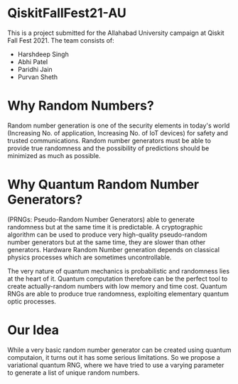 # QiskitFallFest21-AU   

This is a project submitted for the Allahabad University campaign at Qiskit Fall Fest 2021. The team consists of:  

* Harshdeep Singh  
* Abhi Patel  
* Paridhi Jain  
* Purvan Sheth

# Why Random Numbers?  

Random number generation is one of the security elements in today's world (Increasing No. of application, Increasing No. of IoT devices) for safety and trusted communications.  Random number generators must be able to provide true randomness and the possibility of predictions should be minimized as much as possible.   

# Why Quantum Random Number Generators?  

(PRNGs: Pseudo-Random Number Generators) able to generate randomness but at the same time it is predictable. A cryptographic algorithm can be used to produce very high-quality pseudo-random number generators but at the same time, they are slower than other generators. Hardware Random Number generation depends on classical physics processes which are sometimes uncontrollable.  

The very nature of quantum mechanics is probabilistic and randomness lies at the heart of it. Quantum computation therefore can be the perfect tool to create actually-random numbers with low memory and time cost. Quantum RNGs are able to produce true randomness, exploiting elementary quantum optic processes.   

# Our Idea  

While a very basic random number generator can be created using quantum computaion, it turns out it has some serious limitations. So we propose a variational quantum RNG, where we have tried to use a varying parameter to generate a list of unique random numbers.
